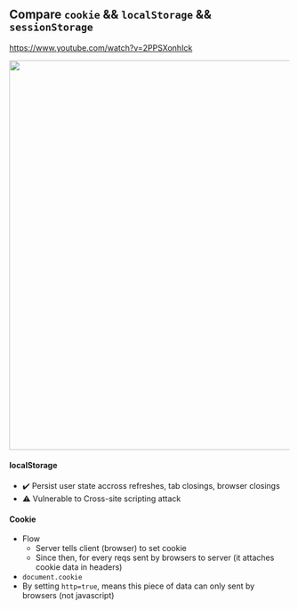 ## Compare `cookie` && `localStorage` && `sessionStorage`
https://www.youtube.com/watch?v=2PPSXonhIck

<img width="700px" src="https://user-images.githubusercontent.com/28957748/130888548-e2129ea0-215f-43b6-8201-f818e522f33f.png" />

#### localStorage
- ✔️ Persist user state accross refreshes, tab closings, browser closings
- ⚠️ Vulnerable to Cross-site scripting attack

#### Cookie
- Flow
  - Server tells client (browser) to set cookie
  - Since then, for every reqs sent by browsers to server (it attaches cookie data in headers)
- `document.cookie`
- By setting `http=true`, means this piece of data can only sent by browsers (not javascript)
